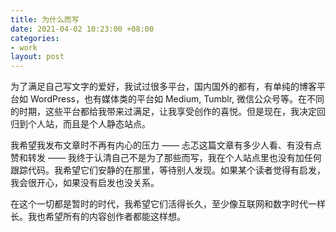 ```yaml
---
title: 为什么而写
date: 2021-04-02 10:23:00 +08:00
categories:
- work
layout: post
---
```


为了满足自己写文字的爱好，我试过很多平台，国内国外的都有，有单纯的博客平台如 WordPress，也有媒体类的平台如 Medium, Tumblr, 微信公众号等。在不同的时期，这些平台都给我带来过满足，让我享受创作的喜悦。但是现在，我决定回归到个人站，而且是个人静态站点。

我希望我发布文章时不再有内心的压力 —— 忐忑这篇文章有多少人看、有没有点赞和转发 —— 我终于认清自己不是为了那些而写，我在个人站点里也没有加任何跟踪代码。我希望它们安静的在那里，等待别人发现。如果某个读者觉得有启发，我会很开心，如果没有启发也没关系。

在这个一切都是暂时的时代，我希望它们活得长久，至少像互联网和数字时代一样长。我也希望所有的内容创作者都能这样想。